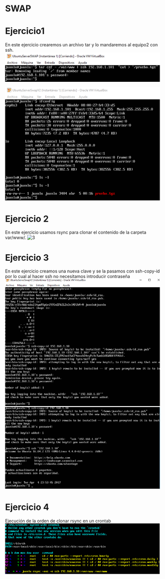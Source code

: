 # SWAP

# Ejercicio1
En este ejercicio crearemos un archivo tar y lo mandaremos al equipo2 con ssh.
![1](./eje1capturaServer.PNG)

![2](./eje1capturaUser.PNG)

# Ejercicio 2
En este ejercicio usamos rsync para clonar el contenido de la carpeta var/www/.
![3](./èje2capturaUser.PNG)

# Ejercicio 3
En este ejercicio creamos una nueva clave y se la pasamos con ssh-copy-id por lo cual al hacer ssh no necesitamos introducir contraseña
![4](./eje3capturaUser.PNG)
![5](./eje3captura2User.PNG)

# Ejercicio 4
Ejecución de la orden de clonar rsync en un crontab
![6](./eje4capturabuena.PNG)

